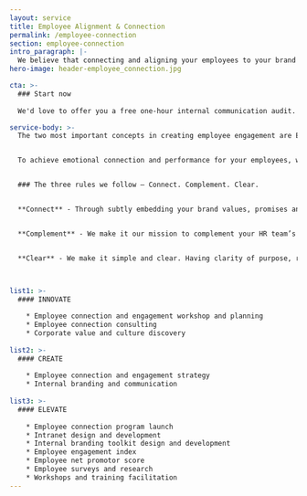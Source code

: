 ```yaml
---
layout: service
title: Employee Alignment & Connection
permalink: /employee-connection
section: employee-connection
intro_paragraph: |-
  We believe that connecting and aligning your employees to your brand is fundamental in ensuring the success of your business. After all, if they don’t live and breathe your brand’s vision, values, goals and purpose, then how can they represent your business and be your advocates effectively?
hero-image: header-employee_connection.jpg

cta: >-
  ### Start now
  
  We'd love to offer you a free one-hour internal communication audit.

service-body: >-
  The two most important concepts in creating employee engagement are Emotional Connection (how one feels) and performance (what one does).


  To achieve emotional connection and performance for your employees, we believe that connecting your employees to your brand is critical.


  ### The three rules we follow – Connect. Complement. Clear.


  **Connect** - Through subtly embedding your brand values, promises and messaging throughout your entire employee lifecycle, we ensure your employees are aligned to your brand, live your values and be an ambassador of your business.


  **Complement** - We make it our mission to complement your HR team’s expertise and we mould our services to complement them in connecting and aligning your employees to your brand.


  **Clear** - We make it simple and clear. Having clarity of purpose, role and responsibilities means your employees know what they are doing, when they are doing it and why they are doing it.



list1: >-
  #### INNOVATE
  
    * Employee connection and engagement workshop and planning
    * Employee connection consulting
    * Corporate value and culture discovery
    
list2: >-    
  #### CREATE  
    
    * Employee connection and engagement strategy
    * Internal branding and communication
    
list3: >-
  #### ELEVATE
      
    * Employee connection program launch
    * Intranet design and development
    * Internal branding toolkit design and development
    * Employee engagement index
    * Employee net promotor score
    * Employee surveys and research
    * Workshops and training facilitation
---
```

